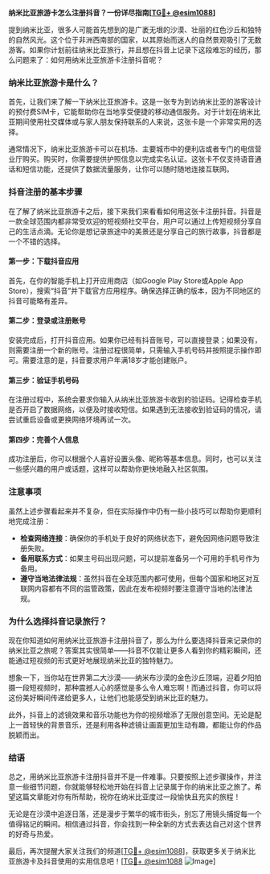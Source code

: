 **纳米比亚旅游卡怎么注册抖音？一份详尽指南[[TG💪+ @esim1088](https://t.me/s/esim1088)]**

提到纳米比亚，很多人可能首先想到的是广袤无垠的沙漠、壮丽的红色沙丘和独特的自然风光。这个位于非洲西南部的国家，以其原始而迷人的自然景观吸引了无数游客。如果你计划前往纳米比亚旅行，并且想在抖音上记录下这段难忘的经历，那么问题来了：如何用纳米比亚旅游卡注册抖音呢？

### 纳米比亚旅游卡是什么？

首先，让我们来了解一下纳米比亚旅游卡。这是一张专为到访纳米比亚的游客设计的预付费SIM卡，它能帮助你在当地享受便捷的移动通信服务。对于计划在纳米比亚期间使用社交媒体或与家人朋友保持联系的人来说，这张卡是一个非常实用的选择。

通常情况下，纳米比亚旅游卡可以在机场、主要城市中的便利店或者专门的电信营业厅购买。购买时，你需要提供护照信息以完成实名认证。这张卡不仅支持语音通话和短信功能，还提供了数据流量服务，让你可以随时随地连接互联网。

### 抖音注册的基本步骤

在了解了纳米比亚旅游卡之后，接下来我们来看看如何用这张卡注册抖音。抖音是一款全球范围内都非常受欢迎的短视频社交平台，用户可以通过上传短视频分享自己的生活点滴。无论你是想记录旅途中的美景还是分享自己的旅行故事，抖音都是一个不错的选择。

#### 第一步：下载抖音应用

首先，在你的智能手机上打开应用商店（如Google Play Store或Apple App Store），搜索“抖音”并下载官方应用程序。确保选择正确的版本，因为不同地区的抖音可能略有差异。

#### 第二步：登录或注册账号

安装完成后，打开抖音应用。如果你已经有抖音账号，可以直接登录；如果没有，则需要注册一个新的账号。注册过程很简单，只需输入手机号码并按照提示操作即可。需要注意的是，抖音要求用户年满18岁才能创建账户。

#### 第三步：验证手机号码

在注册过程中，系统会要求你输入从纳米比亚旅游卡收到的验证码。记得检查手机是否开启了数据网络，以便及时接收短信。如果遇到无法接收到验证码的情况，请尝试重启设备或更换网络环境再试一次。

#### 第四步：完善个人信息

成功注册后，你可以根据个人喜好设置头像、昵称等基本信息。同时，也可以关注一些感兴趣的用户或话题，这样可以帮助你更快地融入社区氛围。

### 注意事项

虽然上述步骤看起来并不复杂，但在实际操作中仍有一些小技巧可以帮助你更顺利地完成注册：

- **检查网络连接**：确保你的手机处于良好的网络状态下，避免因网络问题导致注册失败。
- **备用联系方式**：如果主号码出现问题，可以提前准备另一个可用的手机号作为备用。
- **遵守当地法律法规**：虽然抖音在全球范围内都可使用，但每个国家和地区对互联网内容都有不同的监管政策，因此在发布视频时要注意遵守当地的法律法规。

### 为什么选择抖音记录旅行？

现在你知道如何用纳米比亚旅游卡注册抖音了，那么为什么要选择抖音来记录你的纳米比亚之旅呢？答案其实很简单——抖音不仅能让更多人看到你的精彩瞬间，还能通过短视频的形式更好地展现纳米比亚的独特魅力。

想象一下，当你站在世界第二大沙漠——纳米布沙漠的金色沙丘顶端，迎着夕阳拍摄一段短视频时，那种震撼人心的感觉是多么令人难忘啊！而通过抖音，你可以将这份美好瞬间传递给更多人，让他们也能感受到纳米比亚的魅力。

此外，抖音上的滤镜效果和音乐功能也为你的视频增添了无限创意空间。无论是配上一首轻快的背景音乐，还是利用各种滤镜让画面更加生动有趣，都能让你的作品脱颖而出。

### 结语

总之，用纳米比亚旅游卡注册抖音并不是一件难事。只要按照上述步骤操作，并注意一些细节问题，你就能够轻松地开始在抖音上记录属于你的纳米比亚之旅了。希望这篇文章能对你有所帮助，祝你在纳米比亚度过一段愉快且充实的旅程！

无论是在沙漠中追逐日落，还是漫步于繁华的城市街头，别忘了用镜头捕捉每一个值得铭记的瞬间。相信通过抖音，你会找到一种全新的方式去表达自己对这个世界的好奇与热爱。

最后，再次提醒大家关注我们的频道[[TG💪+ @esim1088](https://t.me/s/esim1088)]，获取更多关于纳米比亚旅游卡及抖音使用的实用信息吧！[[TG💪+ @esim1088](https://t.me/s/esim1088) ![Image](https://i.postimg.cc/4NQfJmqS/Snipaste-2025-05-13-00-14-12.png)]